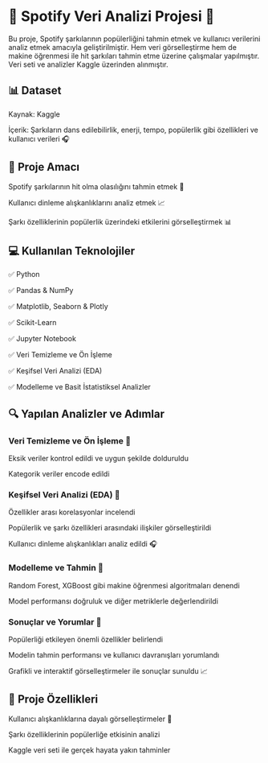  # 🎵 Spotify Veri Analizi  Projesi 🎵

Bu proje, Spotify şarkılarının popülerliğini tahmin etmek ve kullanıcı verilerini analiz etmek amacıyla geliştirilmiştir. Hem veri görselleştirme hem de makine öğrenmesi ile hit şarkıları tahmin etme üzerine çalışmalar yapılmıştır.
Veri seti ve analizler Kaggle üzerinden alınmıştır.


 ## 📊 Dataset

Kaynak: Kaggle 

İçerik: Şarkıların dans edilebilirlik, enerji, tempo, popülerlik gibi özellikleri ve kullanıcı verileri 🎧


## 🎯 Proje Amacı

Spotify şarkılarının hit olma olasılığını tahmin etmek 🔮

Kullanıcı dinleme alışkanlıklarını analiz etmek 📈

Şarkı özelliklerinin popülerlik üzerindeki etkilerini görselleştirmek 📊


## 💻 Kullanılan Teknolojiler

✅ Python

✅ Pandas & NumPy

✅ Matplotlib, Seaborn & Plotly

✅ Scikit-Learn

✅ Jupyter Notebook

✅ Veri Temizleme ve Ön İşleme

✅ Keşifsel Veri Analizi (EDA)

✅ Modelleme ve Basit İstatistiksel Analizler


## 🔍 Yapılan Analizler ve Adımlar

### Veri Temizleme ve Ön İşleme 🧹

Eksik veriler kontrol edildi ve uygun şekilde dolduruldu

Kategorik veriler encode edildi

### Keşifsel Veri Analizi (EDA) 🔎

Özellikler arası korelasyonlar incelendi

Popülerlik ve şarkı özellikleri arasındaki ilişkiler görselleştirildi

Kullanıcı dinleme alışkanlıkları analiz edildi 🎧

### Modelleme ve Tahmin 🤖

Random Forest, XGBoost gibi makine öğrenmesi algoritmaları denendi

Model performansı doğruluk ve diğer metriklerle değerlendirildi

### Sonuçlar ve Yorumlar 📌

Popülerliği etkileyen önemli özellikler belirlendi

Modelin tahmin performansı ve kullanıcı davranışları yorumlandı

Grafikli ve interaktif görselleştirmeler ile sonuçlar sunuldu 📈


## 🌟 Proje Özellikleri

Kullanıcı alışkanlıklarına dayalı görselleştirmeler 🎨

Şarkı özelliklerinin popülerliğe etkisinin analizi

Kaggle veri seti ile gerçek hayata yakın tahminler
